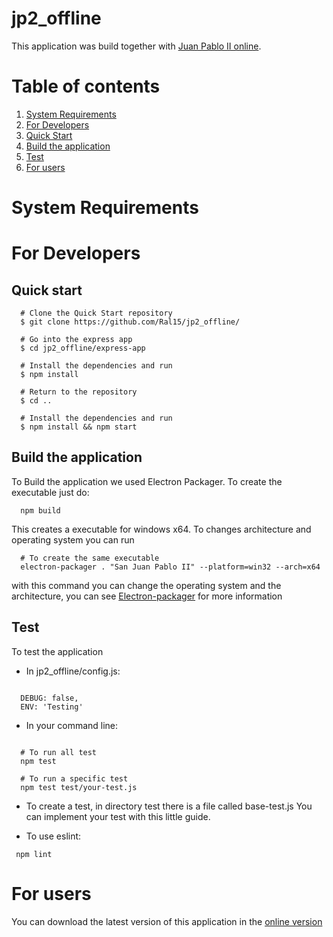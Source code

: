 # jp2_offline

This application was build together with [Juan Pablo II online](https://github.com/erikiado/jp2_online).

# Table of contents

1. [System Requirements](#system)
2. [For Developers](#developers)
  1. [Quick Start](#quick)
  2. [Build the application](#build)
  3. [Test](#test)
3. [For users](#user)

# System Requirements

# For Developers

## Quick start

```shell
  # Clone the Quick Start repository
  $ git clone https://github.com/Ral15/jp2_offline/

  # Go into the express app
  $ cd jp2_offline/express-app

  # Install the dependencies and run
  $ npm install

  # Return to the repository
  $ cd ..

  # Install the dependencies and run
  $ npm install && npm start
```

## Build the application

To Build the application we used Electron Packager.
To create the executable just do:

```shell
  npm build
```

This creates a executable for windows x64. To changes architecture and operating system you can run

```shell
  # To create the same executable
  electron-packager . "San Juan Pablo II" --platform=win32 --arch=x64
```

with this command you can change the operating system and the architecture, you can see
[Electron-packager](https://github.com/electron-userland/electron-packager) for more information

## Test

To test the application

* In jp2_offline/config.js:

```shell

  DEBUG: false,
  ENV: 'Testing'

```

* In your command line:

```shell

  # To run all test
  npm test

  # To run a specific test
  npm test test/your-test.js

```

* To create a test, in directory test there is a file called base-test.js You can implement your test with this little guide.

* To use eslint:

 ```shell
  npm lint
 ```

# For users

You can download the latest version of this application in the [online version](http://138.197.197.47/)
